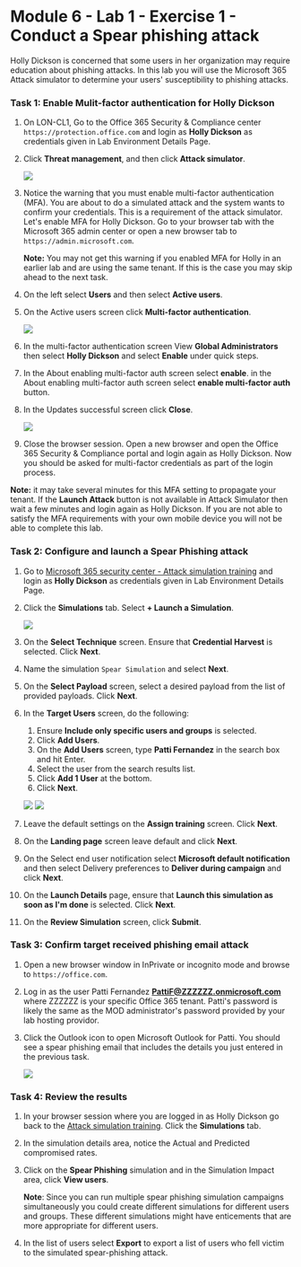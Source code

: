 # Module 6 - Lab 1 - Exercise 1 - Conduct a Spear phishing attack


Holly Dickson is concerned that some users in her organization may require education about phishing attacks.  In this lab you will use the Microsoft 365 Attack simulator to determine your users' susceptibility to phishing attacks.


### Task 1: Enable Mulit-factor authentication for Holly Dickson


1.  On LON-CL1, Go to the Office 365 Security & Compliance center `https://protection.office.com` and login as **Holly Dickson** as credentials given in Lab Environment Details Page.

2.  Click **Threat management**, and then click **Attack simulator**.

	![](../Media/73.png)

3.  Notice the warning that you must enable multi-factor authentication (MFA).  You are about to do a simulated attack and the system wants to confirm your credentials. This is a requirement of the attack simulator. Let's enable MFA for Holly Dickson. Go to your browser tab with the Microsoft 365 admin center or open a new browser tab to `https://admin.microsoft.com`.

	**Note:** You may not get this warning if you enabled MFA for Holly in an earlier lab and are using the same tenant.  If this is the case you may skip ahead to the next task.

4.  On the left select **Users** and then select **Active users**.

5.  On the Active users screen click **Multi-factor authentication**.

	![](../Media/74.png)

7.  In the multi-factor authentication screen View **Global Administrators** then select **Holly Dickson** and select **Enable** under quick steps.

8.  In the About enabling multi-factor auth screen select **enable**. in the About enabling multi-factor auth screen select **enable multi-factor auth** button.

9.  In the Updates successful screen click **Close**.

	![](../Media/75.png)

10.  Close the browser session.  Open a new browser and open the Office 365 Security & Compliance portal and login again as Holly Dickson.  Now you should be asked for multi-factor credentials as part of the login process.

**Note:** it may take several minutes for this MFA setting to propagate your tenant.  If the **Launch Attack** button is not available in Attack Simulator then wait a few minutes and login again as Holly Dickson. If you are not able to satisfy the MFA requirements with your own mobile device you will not be able to complete this lab.

### Task 2: Configure and launch a Spear Phishing attack

1. Go to [Microsoft 365 security center - Attack simulation training](https://security.microsoft.com/attacksimulator) and login as **Holly Dickson** as credentials given in Lab Environment Details Page.
1. Click the **Simulations** tab. Select **+ Launch a Simulation**.

	![](../Media/76.png)
1. On the **Select Technique** screen. Ensure that **Credential Harvest** is selected. Click **Next**.

1. Name the simulation `Spear Simulation` and select **Next**.
1. On the **Select Payload** screen, select a desired payload from the list of provided payloads. Click **Next**.

1. In the **Target Users** screen, do the following:
	1. Ensure **Include only specific users and groups** is selected. 
	1. Click **Add Users**. 
	1. On the **Add Users** screen, type  **Patti Fernandez** in the search box and hit Enter. 
	1. Select the user from the search results list. 
	1. Click **Add 1 User** at the bottom. 
	1. Click  **Next**.

	![](../Media/77.png)
	![](../Media/78.png)
1. Leave the default settings on the **Assign training** screen. Click **Next**.
1. On the **Landing page** screen leave default and  click **Next**.
1. On the Select end user notification select **Microsoft default notification** and then select Delivery preferences to **Deliver during campaign** and click **Next**.
1. On the **Launch Details** page, ensure that **Launch this simulation as soon as I'm done** is selected. Click **Next**.
1. On the **Review Simulation** screen, click **Submit**.

### Task 3: Confirm target received phishing email attack

1.  Open a new browser window in InPrivate or incognito mode and browse to `https://office.com`.
 
1.  Log in as the user Patti Fernandez **PattiF@ZZZZZZ.onmicrosoft.com** where ZZZZZZ is your specific Office 365 tenant.  Patti's password is likely the same as the MOD administrator's password provided by your lab hosting providor.

1.  Click the Outlook icon to open Microsoft Outlook for Patti. You should see a spear phishing email that includes the details you just entered in the previous task.

	![](../Media/79.png)

### Task 4: Review the results

1. In your browser session where you are logged in as Holly Dickson go back to the [Attack simulation training](https://security.microsoft.com/attacksimulator). Click the **Simulations** tab.
2. In the simulation details area, notice the Actual and Predicted compromised rates.
3. Click on the **Spear Phishing** simulation and in the Simulation Impact area, click **View users**.  
    
	**Note**: Since you can run multiple spear phishing simulation campaigns simultaneously you could create different simulations for different users and groups.  These different simulations might have enticements that are more appropriate for different users.
	
4. In the list of users select **Export** to export a list of users who fell victim to the simulated spear-phishing attack.
